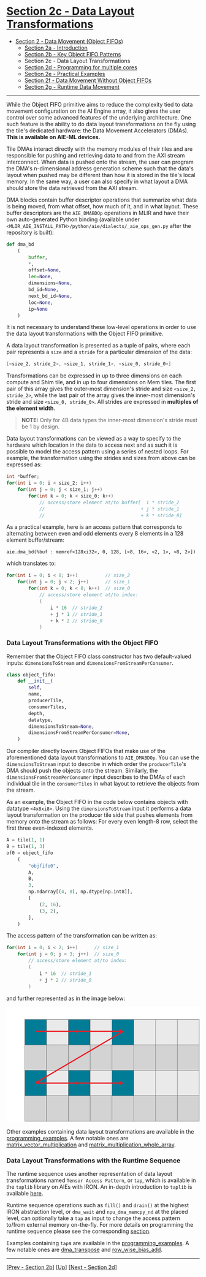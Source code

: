 <!---//===- README.md ---------------------------------------*- Markdown -*-===//
//
// This file is licensed under the Apache License v2.0 with LLVM Exceptions.
// See https://llvm.org/LICENSE.txt for license information.
// SPDX-License-Identifier: Apache-2.0 WITH LLVM-exception
//
// Copyright (C) 2024, Advanced Micro Devices, Inc.
// 
//===----------------------------------------------------------------------===//-->

# <ins>Section 2c - Data Layout Transformations</ins>

* [Section 2 - Data Movement (Object FIFOs)](../../section-2/)
    * [Section 2a - Introduction](../section-2a/)
    * [Section 2b - Key Object FIFO Patterns](../section-2b/)
    * Section 2c - Data Layout Transformations
    * [Section 2d - Programming for multiple cores](../section-2d/)
    * [Section 2e - Practical Examples](../section-2e/)
    * [Section 2f - Data Movement Without Object FIFOs](../section-2f/)
    * [Section 2g - Runtime Data Movement](../section-2g/)

-----

While the Object FIFO primitive aims to reduce the complexity tied to data movement configuration on the AI Engine array, it also gives the user control over some advanced features of the underlying architecture. One such feature is the ability to do data layout transformations on the fly using the tile's dedicated hardware: the Data Movement Accelerators (DMAs). **This is available on AIE-ML devices.**

Tile DMAs interact directly with the memory modules of their tiles and are responsible for pushing and retrieving data to and from the AXI stream interconnect. When data is pushed onto the stream, the user can program the DMA's n-dimensional address generation scheme such that the data's layout when pushed may be different than how it is stored in the tile's local memory. In the same way, a user can also specify in what layout a DMA should store the data retrieved from the AXI stream.

DMA blocks contain buffer descriptor operations that summarize what data is being moved, from what offset, how much of it, and in what layout. These buffer descriptors are the `AIE_DMABDOp` operations in MLIR and have their own auto-generated Python binding (available under `<MLIR_AIE_INSTALL_PATH>/python/aie/dialects/_aie_ops_gen.py` after the repository is built):
```python
def dma_bd
    (
        buffer,
        *,
        offset=None,
        len=None,
        dimensions=None,
        bd_id=None,
        next_bd_id=None,
        loc=None,
        ip=None
    )
```
It is not necessary to understand these low-level operations in order to use the data layout transformations with the Object FIFO primitive.

A data layout transformation is presented as a tuple of pairs, where each pair represents a `size` and a `stride` for a particular dimension of the data:
```c
[<size_2, stride_2>, <size_1, stride_1>, <size_0, stride_0>]
```
Transformations can be expressed in up to three dimensions on each compute and Shim tile, and in up to four dimensions on Mem tiles. The first pair of this array gives the outer-most dimension's stride and size `<size_2, stride_2>`, while the last pair of the array gives the inner-most dimension's stride and size `<size_0, stride_0>`. All strides are expressed in **multiples of the element width**.

> **NOTE:**  Only for 4B data types the inner-most dimension's stride must be 1 by design.

Data layout transformations can be viewed as a way to specify to the hardware which location in the data to access next and as such it is possible to model the access pattern using a series of nested loops. For example, the transformation using the strides and sizes from above can be expressed as:
```c
int *buffer;
for(int i = 0; i < size_2; i++)
    for(int j = 0; j < size_1; j++)
        for(int k = 0; k < size_0; k++)
            // access/store element at/to buffer[  i * stride_2
            //                                   + j * stride_1
            //                                   + k * stride_0]
```

As a practical example, here is an access pattern that corresponds to alternating between even and odd elements every 8 elements in a 128 element buffer/stream:
```mlir
aie.dma_bd(%buf : memref<128xi32>, 0, 128, [<8, 16>, <2, 1>, <8, 2>])
```
which translates to:
```c
for(int i = 0; i < 8; i++)          // size_2
    for(int j = 0; j < 2; j++)      // size_1
        for(int k = 0; k < 8; k++)  // size_0
            // access/store element at/to index:
            (
                i * 16  // stride_2 
                + j * 1 // stride_1 
                + k * 2 // stride_0
            )
```

### Data Layout Transformations with the Object FIFO

Remember that the Object FIFO class constructor has two default-valued inputs: `dimensionsToStream` and `dimensionsFromStreamPerConsumer`.
```python
class object_fifo:
    def __init__(
        self,
        name,
        producerTile,
        consumerTiles,
        depth,
        datatype,
        dimensionsToStream=None,
        dimensionsFromStreamPerConsumer=None,
    )
```

Our compiler directly lowers Object FIFOs that make use of the aforementioned data layout transformations to `AIE_DMABDOp`. You can use the `dimensionsToStream` input to describe in which order the `producerTile`'s DMA should push the objects onto the stream. Similarly, the `dimensionsFromStreamPerConsumer` input describes to the DMAs of each individual tile in the `consumerTiles` in what layout to retrieve the objects from the stream.

As an example, the Object FIFO in the code below contains objects with datatype `<4x8xi8>`. Using the `dimensionsToStream` input it performs a data layout transformation on the producer tile side that pushes elements from memory onto the stream as follows: For every even length-8 row, select the first three even-indexed elements.
```python
A = tile(1, 1)
B = tile(1, 3)
of0 = object_fifo
    (
        "objfifo0",
        A,
        B,
        3,
        np.ndarray[(4, 8), np.dtype[np.int8]],
        [
            (2, 16),
            (3, 2),
        ],
    )
```
The access pattern of the transformation can be written as:
```c
for(int i = 0; i < 2; i++)      // size_1
    for(int j = 0; j < 3; j++)  // size_0
        // access/store element at/to index:
        (
            i * 16  // stride_1 
            + j * 2 // stride_0
        )
```
and further represented as in the image below:

<img height="300" src="./../../assets/DataLayoutTransformation.svg">

Other examples containing data layout transformations are available in the [programming_examples](../../../programming_examples/). A few notable ones are [matrix_vector_multiplication](../../../programming_examples/basic/matrix_multiplication/matrix_vector/) and [matrix_multiplication_whole_array](../../../programming_examples/basic/matrix_multiplication/whole_array/).

### Data Layout Transformations with the Runtime Sequence

The runtime sequence uses another representation of data layout transformations named `Tensor Access Pattern`, or `tap`, which is available in the `taplib` library on AIEs with IRON. An in-depth introduction to `taplib` is available [here](../../../programming_examples/basic/tiling_exploration/README.md).

Runtime sequence operations such as `fill()` and `drain()` at the highest IRON abstraction level, or `dma_wait` and `npu_dma_memcpy_nd` at the placed level, can optionally take a `tap` as input to change the access pattern to/from external memory on-the-fly. For more details on programming the runtime sequence please see the corresponding [section](../section-2g/README.md).

Examples containing `tap`s are available in the [programming_examples](../../../programming_examples/). A few notable ones are [dma_transpose](../../../programming_examples/basic/dma_transpose/) and [row_wise_bias_add](../../../programming_examples/basic/row_wise_bias_add/).

-----
[[Prev - Section 2b](../section-2b/)] [[Up](..)] [[Next - Section 2d](../section-2d/)]
